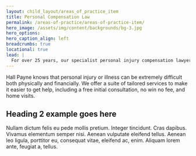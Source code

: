 ```yaml
---
layout: child_layout/areas_of_practice_item
title: Personal Compensation Law
permalink: /areas-of-practice/areas-of-practice-item/
hero_image: /assets/img/content/backgrounds/bg-3.jpg
hero_options:
hero_caption_align: left
breadcrumbs: true
locational: true
lead: |
  For over 25 years, our specialist personal injury compensation lawyers have ensured our clients recover every last cent of what they are entitled to. Our advice will help you get back on your feet, with the compensation you deserve.
---
```


Hall Payne knows that personal injury or illness can be extremely difficult both physically and financially. We offer a suite of tailored services to make it easier to get help, including a free initial consultation, no win no fee, and home visits.

## Heading 2 example goes here

Nullam dictum felis eu pede mollis pretium. Integer tincidunt. Cras dapibus. Vivamus elementum semper nisi. Aenean vulputate eleifend tellus. Aenean leo ligula, porttitor eu, consequat vitae, eleifend ac, enim. Aliquam lorem ante, feugiat a, tellus.